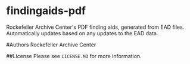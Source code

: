 # findingaids-pdf
Rockefeller Archive Center's PDF finding aids, generated from EAD files. Automatically updates based on any updates to the EAD data.

#Authors
Rockefeller Archive Center

##License
Please see `LICENSE.MD` for more information.